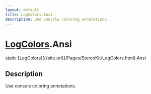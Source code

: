 ```yaml
---
layout: default
title: LogColors.Ansi
description: Use console coloring annotations.
---
```

# [LogColors]({{site.url}}/Pages/StereoKit/LogColors.html).Ansi

<div class='signature' markdown='1'>
static [LogColors]({{site.url}}/Pages/StereoKit/LogColors.html) Ansi
</div>

## Description
Use console coloring annotations.

